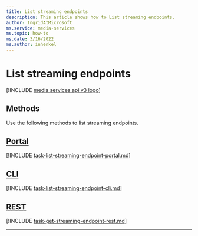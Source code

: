 ```yaml
---
title: List streaming endpoints
description: This article shows how to List streaming endpoints.
author: IngridAtMicrosoft
ms.service: media-services
ms.topic: how-to
ms.date: 3/16/2022
ms.author: inhenkel
---
```


# List streaming endpoints

[!INCLUDE [media services api v3 logo](./includes/v3-hr.md)]

## Methods

Use the following methods to list streaming endpoints.

## [Portal](#tab/portal/)

[!INCLUDE [task-list-streaming-endpoint-portal.md](./includes/task-list-streaming-endpoint-portal.md)]

## [CLI](#tab/cli/)

[!INCLUDE [task-list-streaming-endpoint-cli.md](./includes/task-list-streaming-endpoint-cli.md)]

## [REST](#tab/rest/)

[!INCLUDE [task-get-streaming-endpoint-rest.md](./includes/task-get-streaming-endpoint-rest.md)]

---
